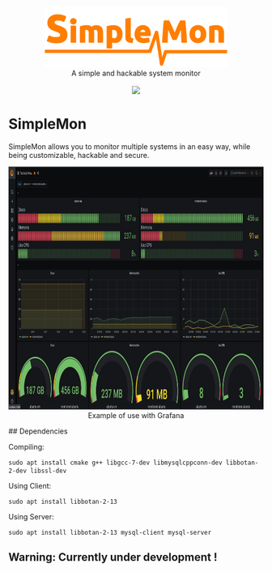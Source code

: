 <p align="center">
    <img src="misc/logo.png" alt="SimpleMon logo" height="120">
    <br/>
    A simple and hackable system monitor
    <br/> <br/>
    <a href="https://travis-ci.org/da3m0nsec/SimpleMon">
        <img src="https://travis-ci.org/da3m0nsec/SimpleMon.svg?branch=main">
    </a>
</p>



# SimpleMon

SimpleMon allows you to monitor multiple systems in an easy way, while being customizable, hackable and secure.

<p align="center">
    <img src="misc/ejemplo_grafana.png" alt="Grafana example" height="480">
    <br/>
    Example of use with Grafana
    <br/>
</p>
## Dependencies

Compiling:
```
sudo apt install cmake g++ libgcc-7-dev libmysqlcppconn-dev libbotan-2-dev libssl-dev
```

Using Client:
```
sudo apt install libbotan-2-13
```

Using Server:
```
sudo apt install libbotan-2-13 mysql-client mysql-server
```


## Warning: Currently under development !
